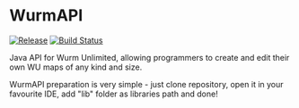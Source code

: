 # WurmAPI

[![Release](https://jitpack.io/v/codeclubab/WurmModServerApi.svg)](https://jitpack.io/#codeclubab/WurmModServerApi)
[![Build Status](https://travis-ci.org/codeclubab/WurmModServerApi.svg?branch=master)](https://travis-ci.org/codeclubab/WurmModServerApi)

Java API for Wurm Unlimited, allowing programmers to create and edit their own WU maps of any kind and size.

WurmAPI preparation is very simple - just clone repository, open it in your favourite IDE, add "lib" folder as libraries path and done!
